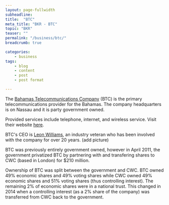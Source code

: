 ```yaml
---
layout: page-fullwidth
subheadline:
title:  "BTC"
meta_title: "BKR - BTC"
topic: "BKR"
teaser: ""
permalink: "/business/btc/"
breadcrumb: true

categories:
    - business
tags:
    - blog
    - content
    - post
    - post format

---
```

The [Bahamas Telecommunications Company][1] (BTC) is the primary telecommunications provider for the Bahamas. The company headquarters is on Nassau and it is party government owned. 

Provided services include telephone, internet, and wireless service. Visit their website [here][2].

BTC's CEO is [Leon Williams][3], an industry veteran who has been involved with the company for over 20 years. (add picture)

BTC was previously entirely government owned, however in April 2011, the government privatized BTC by partnering with and transfering shares to CWC (based in London) for $210 million.  

Ownership of BTC was split between the government and CWC. BTC owned 49% economic shares and 49% voting shares while CWC owned 49% economic shares and 51% voting shares (thus controlling interest). The remaining 2% of economic shares were in a national trust. This changed in 2014 when a controlling interest (as a 2% share of the company) was transferred from CWC back to the government.


[1]: http://en.wikipedia.org/wiki/BTC_(Bahamas)
[2]: http://www.btcbahamas.com/
[3]: http://www.linkedin.com/in/leonrwilliams
